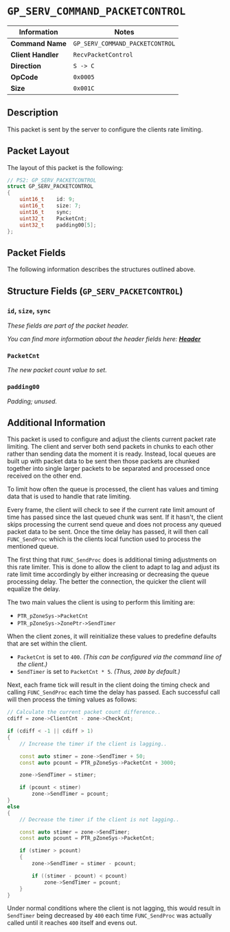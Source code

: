 # `GP_SERV_COMMAND_PACKETCONTROL`

| Information               | Notes |
|---                        |---    |
| **Command Name**          | `GP_SERV_COMMAND_PACKETCONTROL` |
| **Client Handler**        | `RecvPacketControl` |
| **Direction**             | `S -> C` |
| **OpCode**                | `0x0005` |
| **Size**                  | `0x001C` |

## Description

This packet is sent by the server to configure the clients rate limiting.

## Packet Layout

The layout of this packet is the following:

```cpp
// PS2: GP_SERV_PACKETCONTROL
struct GP_SERV_PACKETCONTROL
{
    uint16_t    id: 9;
    uint16_t    size: 7;
    uint16_t    sync;
    uint32_t    PacketCnt;
    uint32_t    padding00[5];
};
```

## Packet Fields

The following information describes the structures outlined above.

## Structure Fields (`GP_SERV_PACKETCONTROL`)

### `id`, `size`, `sync`

_These fields are part of the packet header._

_You can find more information about the header fields here: [**Header**](/world/HEADER.md)_

### `PacketCnt`

_The new packet count value to set._

### `padding00`

_Padding; unused._

## Additional Information

This packet is used to configure and adjust the clients current packet rate limiting. The client and server both send packets in chunks to each other rather than sending data the moment it is ready. Instead, local queues are built up with packet data to be sent then those packets are chunked together into single larger packets to be separated and processed once received on the other end.

To limit how often the queue is processed, the client has values and timing data that is used to handle that rate limiting.

Every frame, the client will check to see if the current rate limit amount of time has passed since the last queued chunk was sent. If it hasn't, the client skips processing the current send queue and does not process any queued packet data to be sent. Once the time delay has passed, it will then call `FUNC_SendProc` which is the clients local function used to process the mentioned queue.

The first thing that `FUNC_SendProc` does is additional timing adjustments on this rate limiter. This is done to allow the client to adapt to lag and adjust its rate limit time accordingly by either increasing or decreasing the queue processing delay. The better the connection, the quicker the client will equalize the delay.

The two main values the client is using to perform this limiting are:

  - `PTR_pZoneSys->PacketCnt`
  - `PTR_pZoneSys->ZonePtr->SendTimer`

When the client zones, it will reinitialize these values to predefine defaults that are set within the client.

  - `PacketCnt` is set to `400`. _(This can be configured via the command line of the client.)_
  - `SendTimer` is set to `PacketCnt * 5`. _(Thus, `2000` by default.)_

Next, each frame tick will result in the client doing the timing check and calling `FUNC_SendProc` each time the delay has passed. Each successful call will then process the timing values as follows:

```cpp
// Calculate the current packet count difference..
cdiff = zone->ClientCnt - zone->CheckCnt;

if (cdiff < -1 || cdiff > 1)
{
    // Increase the timer if the client is lagging..

    const auto stimer = zone->SendTimer + 50;
    const auto pcount = PTR_pZoneSys->PacketCnt + 3000;

    zone->SendTimer = stimer;

    if (pcount < stimer)
        zone->SendTimer = pcount;
}
else
{
    // Decrease the timer if the client is not lagging..

    const auto stimer = zone->SendTimer;
    const auto pcount = PTR_pZoneSys->PacketCnt;

    if (stimer > pcount)
    {
        zone->SendTimer = stimer - pcount;

        if ((stimer - pcount) < pcount)
            zone->SendTimer = pcount;
    }
}
```

Under normal conditions where the client is not lagging, this would result in `SendTimer` being decreased by `400` each time `FUNC_SendProc` was actually called until it reaches `400` itself and evens out.
